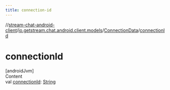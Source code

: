 ```yaml
---
title: connection-id
---
```

//[stream-chat-android-client](../../../index.md)/[io.getstream.chat.android.client.models](../index.md)/[ConnectionData](index.md)/[connectionId](connectionId.md)



# connectionId  
[androidJvm]  
Content  
val [connectionId](connectionId.md): [String](https://kotlinlang.org/api/latest/jvm/stdlib/kotlin/-string/index.html)  



